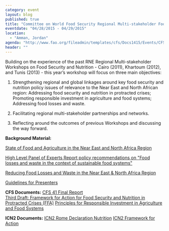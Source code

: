 ```yaml
---
category: event
layout: blog
published: true
title: "Committee on World Food Security Regional Multi-stakeholder Food Security and Nutrition Workshop"
eventdate: "04/28/2015 - 04/29/2015"
location: 
  - "Amman, Jordan"
agenda: "http://www.fao.org/fileadmin/templates/cfs/Docs1415/Events/CFS_NERWS_2015/CFS_NE_Regional_Multistakeholder_Workshop_28_29_April_2015_Draft_Agenda.pdf"
header: ""
---
```


Building on the experience of the past RNE Regional Multi-stakeholder Workshops on Food Security and Nutrition - Cairo (2011), Khartoum (2012), and Tunis (2013) - this year’s workshop will focus on three main objectives: 

1) Strengthening regional and global linkages around key food security and nutrition policy issues of relevance to the Near East and North African region:
Addressing food security and nutrition in protracted crises;
Promoting responsible investment in agriculture and food systems;
Addressing food losses and waste.

2) Facilitating regional multi-stakeholder partnerships and networks. 

3) Reflecting around the outcomes of previous Workshops and discussing the way forward. 

**Background Material:**

[State of Food and Agriculture in the Near East and North Africa Region](http://www.fao.org/docrep/meeting/030/mj390e.pdf)

[High Level Panel of Experts Report policy recommendations on "Food losses and waste in the context of sustainable food systems"](http://www.fao.org/fileadmin/user_upload/hlpe/hlpe_documents/HLPE_S_and_R/HLPE_2014_Food_Losses_and_Waste_Summary_EN.pdf) 

[Reducing Food Losses and Waste in the Near East & North Africa Region](http://www.fao.org/docrep/meeting/030/mj427E.pdf)  

[Guidelines for Presenters](http://www.fao.org/fileadmin/templates/cfs/Docs1415/Events/CFS_NERWS_2015/Guidelines_For_Presenters_NE_RMSW_April_2015_Amman.pdf)

**CFS Documents:**
[CFS 41 Final Report](http://www.fao.org/fileadmin/templates/cfs/Docs1314/CFS41/CFS41_Final_Report_EN.pdf)  
[Third Draft: Framework for Action for Food Security and Nutrition in Protracted Crises (FFA)](http://www.fao.org/fileadmin/templates/cfs/Docs1415/FFA/CFS_FFA_Third_Draft_13_03_15_EN.pdf)
[Principles for Responsible Investment in Agriculture and Food Systems](http://www.fao.org/3/a-au866e.pdf) 

**ICN2 Documents:**
[ICN2 Rome Declaration Nutrition](http://www.fao.org/3/a-ml542e.pdf)
[ICN2 Framework for Action](http://www.fao.org/3/a-mm215e.pdf)


